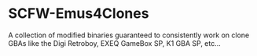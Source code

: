 # SCFW-Emus4Clones
A collection of modified binaries guaranteed to consistently work on clone GBAs like the Digi Retroboy, EXEQ GameBox SP, K1 GBA SP, etc... 
